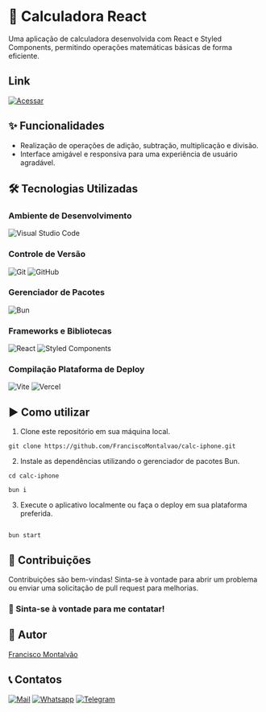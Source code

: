 # 🧮 Calculadora React

Uma aplicação de calculadora desenvolvida com React e Styled Components, permitindo operações matemáticas básicas de forma eficiente.


## Link
[![Acessar](https://img.shields.io/badge/Acesse-4285F4?style=for-the-badge&logo=GoogleChrome&logoColor=white)](https://calc-iphone.vercel.app/)


## ✨ Funcionalidades

- Realização de operações de adição, subtração, multiplicação e divisão.
- Interface amigável e responsiva para uma experiência de usuário agradável.


## 🛠️ Tecnologias Utilizadas

### Ambiente de Desenvolvimento

![Visual Studio Code](https://img.shields.io/badge/Visual%20Studio%20Code-0078d7.svg?style=for-the-badge&logo=visual-studio-code&logoColor=white)


### Controle de Versão
![Git](https://img.shields.io/badge/git-%23F05033.svg?style=for-the-badge&logo=git&logoColor=white)
![GitHub](https://img.shields.io/badge/github-%23121011.svg?style=for-the-badge&logo=github&logoColor=white) 

### Gerenciador de Pacotes
![Bun](https://img.shields.io/badge/Bun-%23000000.svg?style=for-the-badge&logo=bun&logoColor=white)


### Frameworks e Bibliotecas
![React](https://img.shields.io/badge/react-%2320232a.svg?style=for-the-badge&logo=react&logoColor=%2361DAFB) 
![Styled Components](https://img.shields.io/badge/styled--components-DB7093?style=for-the-badge&logo=styled-components&logoColor=white)


### Compilação Plataforma de Deploy
  ![Vite](https://img.shields.io/badge/vite-%23646CFF.svg?style=for-the-badge&logo=vite&logoColor=white) 
 ![Vercel](https://img.shields.io/badge/vercel-%23000000.svg?style=for-the-badge&logo=vercel&logoColor=white)




## ▶️ Como utilizar

1. Clone este repositório em sua máquina local.
``` 
git clone https://github.com/FranciscoMontalvao/calc-iphone.git

```


2. Instale as dependências utilizando o gerenciador de pacotes Bun.

``` 
cd calc-iphone

bun i
```

3. Execute o aplicativo localmente ou faça o deploy em sua plataforma preferida.

```

bun start

```


## 🤝 Contribuições

Contribuições são bem-vindas! Sinta-se à vontade para abrir um problema ou enviar uma solicitação de pull request para melhorias.







###  📣 Sinta-se à vontade para me contatar!

## 📝 Autor

[Francisco Montalvão](https://github.com/FranciscoMontalvao)
## 📞 Contatos

[![Mail](https://img.shields.io/badge/Meu_Email-0078D4?style=for-the-badge&logo=microsoft-outlook&logoColor=white)](mailto:f.montalvao@outlook.com)
[![Whatsapp](https://img.shields.io/badge/Meu_Whatsapp-25D366?style=for-the-badge&logo=whatsapp&logoColor=white)](https://wa.me/5538997225058)
[![Telegram](https://img.shields.io/badge/Meu_Telegram-2CA5E0?style=for-the-badge&logo=telegram&logoColor=white)](https://t.me/Francisco_Montalvao)


